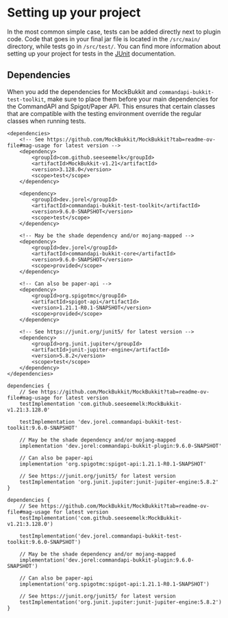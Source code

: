 # Setting up your project

In the most common simple case, tests can be added directly next to plugin code. Code that goes in your final jar file is located in the `/src/main/` directory, while tests go in `/src/test/`. You can find more information about setting up your project for tests in the [JUnit](https://junit.org/junit5/docs/current/user-guide/#overview-getting-started-example-projects) documentation.

## Dependencies

When you add the dependencies for MockBukkit and `commandapi-bukkit-test-toolkit`, make sure to place them before your main dependencies for the CommandAPI and Spigot/Paper API. This ensures that certain classes that are compatible with the testing environment override the regular classes when running tests.

<div class="multi-pre">

```xml,Maven
<dependencies>
    <!-- See https://github.com/MockBukkit/MockBukkit?tab=readme-ov-file#mag-usage for latest version -->
    <dependency>
        <groupId>com.github.seeseemelk</groupId>
        <artifactId>MockBukkit-v1.21</artifactId>
        <version>3.128.0</version>
        <scope>test</scope>
    </dependency>

    <dependency>
        <groupId>dev.jorel</groupId>
        <artifactId>commandapi-bukkit-test-toolkit</artifactId>
        <version>9.6.0-SNAPSHOT</version>
        <scope>test</scope>
    </dependency>

    <!-- May be the shade dependency and/or mojang-mapped -->
    <dependency>
        <groupId>dev.jorel</groupId>
        <artifactId>commandapi-bukkit-core</artifactId>
        <version>9.6.0-SNAPSHOT</version>
        <scope>provided</scope>
    </dependency>

    <!-- Can also be paper-api -->
    <dependency>
        <groupId>org.spigotmc</groupId>
        <artifactId>spigot-api</artifactId>
        <version>1.21.1-R0.1-SNAPSHOT</version>
        <scope>provided</scope>
    </dependency>

    <!-- See https://junit.org/junit5/ for latest version -->
    <dependency>
        <groupId>org.junit.jupiter</groupId>
        <artifactId>junit-jupiter-engine</artifactId>
        <version>5.8.2</version>
        <scope>test</scope>
    </dependency>
</dependencies>
```


```groovy,Gradle_(build.gradle)
dependencies {
	// See https://github.com/MockBukkit/MockBukkit?tab=readme-ov-file#mag-usage for latest version
	testImplementation 'com.github.seeseemelk:MockBukkit-v1.21:3.128.0'

	testImplementation 'dev.jorel.commandapi-bukkit-test-toolkit:9.6.0-SNAPSHOT'

	// May be the shade dependency and/or mojang-mapped
	implementation 'dev.jorel:commandapi-bukkit-plugin:9.6.0-SNAPSHOT'

	// Can also be paper-api
	implementation 'org.spigotmc:spigot-api:1.21.1-R0.1-SNAPSHOT'

	// See https://junit.org/junit5/ for latest version
	testImplementation 'org.junit.jupiter:junit-jupiter-engine:5.8.2'
}
```

```kotlin,Kotlin_Gradle_(build.gradle.kts)
dependencies {
	// See https://github.com/MockBukkit/MockBukkit?tab=readme-ov-file#mag-usage for latest version
	testImplementation('com.github.seeseemelk:MockBukkit-v1.21:3.128.0')

	testImplementation('dev.jorel.commandapi-bukkit-test-toolkit:9.6.0-SNAPSHOT')

	// May be the shade dependency and/or mojang-mapped
	implementation('dev.jorel:commandapi-bukkit-plugin:9.6.0-SNAPSHOT')

	// Can also be paper-api
	implementation('org.spigotmc:spigot-api:1.21.1-R0.1-SNAPSHOT')

	// See https://junit.org/junit5/ for latest version
	testImplementation('org.junit.jupiter:junit-jupiter-engine:5.8.2')
}
```

</div>
